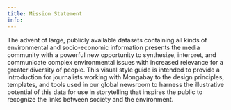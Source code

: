 ```yaml
---
title: Mission Statement
info:
---
```


The advent of large, publicly available datasets containing all kinds of environmental and socio-economic information presents the media community with a powerful new opportunity to synthesize, interpret, and communicate complex environmental issues with increased relevance for a greater diversity of people. This visual style guide is intended to provide a introduction for journalists working with Mongabay to the design principles, templates, and tools used in our global newsroom to harness the illustrative potential of this data for use in storytelling that inspires the public to recognize the links between society and the environment.
